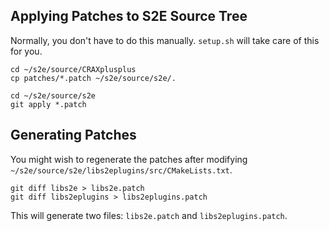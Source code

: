 ## Applying Patches to S2E Source Tree

Normally, you don't have to do this manually. `setup.sh` will take care of this for you.

```
cd ~/s2e/source/CRAXplusplus
cp patches/*.patch ~/s2e/source/s2e/.

cd ~/s2e/source/s2e
git apply *.patch
```

## Generating Patches

You might wish to regenerate the patches after modifying `~/s2e/source/s2e/libs2eplugins/src/CMakeLists.txt`.

```
git diff libs2e > libs2e.patch
git diff libs2eplugins > libs2eplugins.patch
```

This will generate two files: `libs2e.patch` and `libs2eplugins.patch`.
